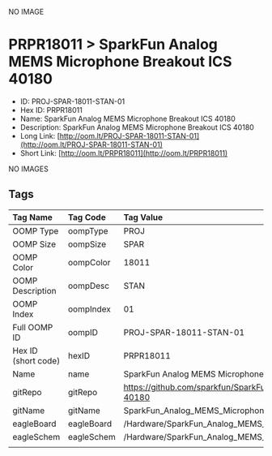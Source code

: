 


  
NO IMAGE  
# PRPR18011 > SparkFun Analog MEMS Microphone Breakout ICS 40180

- ID: PROJ-SPAR-18011-STAN-01
- Hex ID: PRPR18011
- Name: SparkFun Analog MEMS Microphone Breakout ICS 40180
- Description: SparkFun Analog MEMS Microphone Breakout ICS 40180
- Long Link: [http://oom.lt/PROJ-SPAR-18011-STAN-01](http://oom.lt/PROJ-SPAR-18011-STAN-01)
- Short Link: [http://oom.lt/PRPR18011](http://oom.lt/PRPR18011)
  
NO IMAGES  
## Tags
  

|Tag Name|Tag Code|Tag Value|
| :--- | :--- | :--- |
|OOMP Type|oompType|PROJ|
|OOMP Size|oompSize|SPAR|
|OOMP Color|oompColor|18011|
|OOMP Description|oompDesc|STAN|
|OOMP Index|oompIndex|01|
|Full OOMP ID|oompID|PROJ-SPAR-18011-STAN-01|
|Hex ID (short code)|hexID|PRPR18011|
|Name|name|SparkFun Analog MEMS Microphone Breakout ICS 40180|
|gitRepo|gitRepo|https://github.com/sparkfun/SparkFun_Analog_MEMS_Microphone_Breakout_ICS-40180|
|gitName|gitName|SparkFun_Analog_MEMS_Microphone_Breakout_ICS-40180|
|eagleBoard|eagleBoard|/Hardware/SparkFun_Analog_MEMS_Microphone_Breakout_ICS40180.brd|
|eagleSchem|eagleSchem|/Hardware/SparkFun_Analog_MEMS_Microphone_Breakout_ICS40180.sch|
||||
